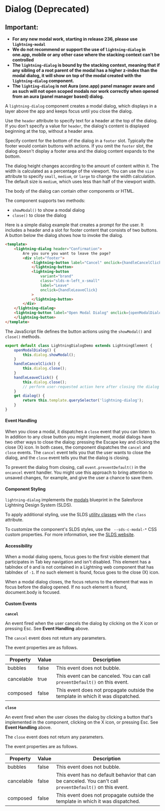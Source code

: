 # Dialog (Deprecated)

## Important:
* **For any new modal work, starting in release 236, please use `lightning-modal`**
* **We do not recommend or support the use of `lightning-dialog` in one.app, mobile or any other case where the stacking context can't be controlled**
* **The `lightning-dialog` is bound by the stacking context, meaning that if any sibling of a root parent of the modal has a higher z-index than the modal dialog, it will show on top of the modal created with the `lightning-dialog` component.**
* **The `lighting-dialog` is not Aura (one.app) panel manager aware and as such will not open scoped modals nor work correctly when opened from an aura (panel manager based) dialog.**

A `lightning-dialog` component creates a modal dialog, which displays in a layer above the app
and keeps focus until you close the dialog.

Use the `header` attribute to specify text for a header at the top of the dialog. If you don't
specify a value for `header`, the dialog's content is displayed beginning at the top, without a header area.

Specify content for the bottom of the dialog in a `footer` slot. Typically the footer would contain buttons with actions. If you omit the `footer` slot, the dialog doesn't display a footer area and the dialog content expands to the bottom.

The dialog height changes according to the amount of content within it. The width is calculated as a percentage of the viewport. You can use the `size` attribute to specify `small`, `medium`, or `large` to change the width calculation. The default size is `medium`, which uses less than half of the viewport width.

The body of the dialog can contain other components or HTML.

The component supports two methods:

-   `showModal()` to show a modal dialog
-   `close()` to close the dialog

Here is a simple dialog example that creates a prompt for the user. It includes a header and a slot for
footer content that consists of two buttons. A button below the dialog shows
how to invoke the dialog.

```html
<template>
    <lightning-dialog header="Confirmation">
        Are you sure you want to leave the page?
        <div slot="footer">
            <lightning-button label="Cancel" onclick={handleCancelClick}>
            </lightning-button>
            <lightning-button
                variant="brand"
                class="slds-m-left_x-small"
                label="Leave"
                onclick={handleLeaveClick}
            >
            </lightning-button>
        </div>
    </lightning-dialog>
    <lightning-button label="Open Modal Dialog" onclick={openModalDialog}>
    </lightning-button>
</template>
```

The JavaScript file defines the button actions using the `showModal()` and `close()` methods.

```js
export default class LightningDialogDemo extends LightningElement {
    openModalDialog() {
        this.dialog.showModal();
    }
    handleCancelClick() {
        this.dialog.close();
    }
    handleLeaveClick() {
        this.dialog.close();
        // perform user-requested action here after closing the dialog
    }
    get dialog() {
        return this.template.querySelector('lightning-dialog');
    }
}
```

#### Event Handling

When you close a modal, it dispatches a `close` event that you can listen to. In addition to any close button
you might implement, modal dialogs have two other ways to close the dialog: pressing the Escape key and clicking
the close (X) icon. In both cases, the component dispatches the `cancel` and `close` events. The `cancel` event
tells you that the user wants to close the dialog, and the `close` event tells you that the dialog is closing.

To prevent the dialog from closing, call `event.preventDefault()` in the `oncancel` event handler. You might use this approach to
bring attention to unsaved changes, for example, and give the user a chance to save them.

#### Component Styling

`lightning-dialog` implements the
[modals](https://www.lightningdesignsystem.com/components/modals/) blueprint in the
Salesforce Lightning Design System (SLDS).

To apply additional styling, use the SLDS [utility classes](https://www.lightningdesignsystem.com/utilities/alignment) with the `class` attribute.

To customize the component's SLDS styles, use the ` --sds-c-modal-*` CSS custom properties. For more information, see the [SLDS website](https://www.lightningdesignsystem.com/).

#### Accessibility

When a modal dialog opens, focus goes to the first visible element that participates in Tab key navigation and isn't
disabled. This element has a tabIndex of `0` and is not contained in a Lightning web component that has tabIndex of `-1`.
If no such element is found, focus goes to the close (X) icon.

When a modal dialog closes, the focus returns to the element that was in focus before the dialog opened.
If no such element is found, document.body is focused.

#### Custom Events

**`cancel`**

An event fired when the user cancels the dialog by clicking on the X icon or pressing Esc. See **Event Handling** above.

The `cancel` event does not return any parameters.

The event properties are as follows.

| Property   | Value | Description                                                                    |
| ---------- | ----- | ------------------------------------------------------------------------------ |
| bubbles    | false | This event does not bubble.                                                    |
| cancelable | true  | This event can be canceled. You can call `preventDefault()` on this event.     |
| composed   | false | This event does not propagate outside the template in which it was dispatched. |

**`close`**

An event fired when the user closes the dialog by clicking a button that's implemented in the component, clicking on the X icon, or pressing Esc. See **Event Handling** above.

The `close` event does not return any parameters.

The event properties are as follows.

| Property   | Value | Description                                                                                               |
| ---------- | ----- | --------------------------------------------------------------------------------------------------------- |
| bubbles    | false | This event does not bubble.                                                                               |
| cancelable | false | This event has no default behavior that can be canceled. You can't call `preventDefault()` on this event. |
| composed   | false | This event does not propagate outside the template in which it was dispatched.                            |
